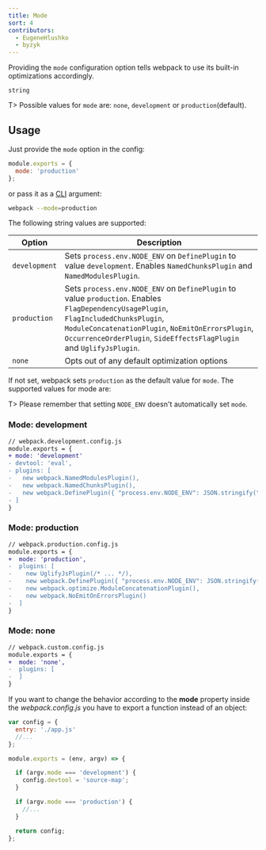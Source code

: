 ```yaml
---
title: Mode
sort: 4
contributors:
  - EugeneHlushko
  - byzyk
---
```


Providing the `mode` configuration option tells webpack to use its built-in optimizations accordingly.

`string`

T> Possible values for `mode` are: `none`, `development` or `production`(default).

## Usage

Just provide the `mode` option in the config:

```javascript
module.exports = {
  mode: 'production'
};
```


or pass it as a [CLI](/api/cli/) argument:

```bash
webpack --mode=production
```

The following string values are supported:

Option                | Description
--------------------- | -----------------------
`development`         | Sets `process.env.NODE_ENV` on `DefinePlugin` to value `development`. Enables `NamedChunksPlugin` and `NamedModulesPlugin`.
`production`          | Sets `process.env.NODE_ENV` on `DefinePlugin` to value `production`. Enables `FlagDependencyUsagePlugin`, `FlagIncludedChunksPlugin`, `ModuleConcatenationPlugin`, `NoEmitOnErrorsPlugin`, `OccurrenceOrderPlugin`, `SideEffectsFlagPlugin` and `UglifyJsPlugin`.
`none`                | Opts out of any default optimization options

If not set, webpack sets `production` as the default value for `mode`. The supported values for mode are:

T> Please remember that setting `NODE_ENV` doesn't automatically set `mode`.


### Mode: development


```diff
// webpack.development.config.js
module.exports = {
+ mode: 'development'
- devtool: 'eval',
- plugins: [
-   new webpack.NamedModulesPlugin(),
-   new webpack.NamedChunksPlugin(),
-   new webpack.DefinePlugin({ "process.env.NODE_ENV": JSON.stringify("development") }),
- ]
}
```


### Mode: production


```diff
// webpack.production.config.js
module.exports = {
+  mode: 'production',
-  plugins: [
-    new UglifyJsPlugin(/* ... */),
-    new webpack.DefinePlugin({ "process.env.NODE_ENV": JSON.stringify("production") }),
-    new webpack.optimize.ModuleConcatenationPlugin(),
-    new webpack.NoEmitOnErrorsPlugin()
-  ]
}
```


### Mode: none


```diff
// webpack.custom.config.js
module.exports = {
+  mode: 'none',
-  plugins: [
-  ]
}
```

If you want to change the behavior according to the **mode** property inside the *webpack.config.js* you have to export a function instead of an object:

```javascript
var config = {
  entry: './app.js'
  //...
};

module.exports = (env, argv) => {

  if (argv.mode === 'development') {
    config.devtool = 'source-map';
  }

  if (argv.mode === 'production') {
    //...
  }

  return config;
};
```
